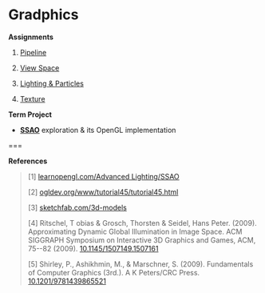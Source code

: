# Gradphics



**Assignments**

1. [Pipeline](https://github.com/Flashbac09/Gradphics/tree/main/Pipeline#readme)
   
2. [View Space](https://github.com/Flashbac09/Gradphics/tree/main/ViewSpace#readme)

3. [Lighting & Particles](https://github.com/Flashbac09/Gradphics/tree/main/LightingAndParticles#readme)

4. [Texture](https://github.com/Flashbac09/Gradphics/tree/main/Texture#readme)

**Term Project**

- [**SSAO**](https://github.com/Flashbac09/Gradphics/tree/main/SSAO#readme) exploration & its OpenGL implementation 
  

===


**References**

> [1] [learnopengl.com/Advanced Lighting/SSAO](https://learnopengl.com/Advanced-Lighting/SSAO)
>
> [2] [ogldev.org/www/tutorial45/tutorial45.html](https://ogldev.org/www/tutorial45/tutorial45.html)
>
> [3] [sketchfab.com/3d-models](https://sketchfab.com/3d-models)
>
> [4] Ritschel, T obias & Grosch, Thorsten & Seidel, Hans Peter. (2009). Approximating Dynamic Global Illumination in Image Space. ACM SIGGRAPH Symposium on Interactive 3D Graphics and Games, ACM, 75--82 (2009). [10.1145/1507149.1507161](https://dl.acm.org/doi/10.1145/1507149.1507161)
>
> [5] Shirley, P., Ashikhmin, M., & Marschner, S. (2009). Fundamentals of Computer Graphics (3rd.). A K Peters/CRC Press. [10.1201/9781439865521](https://doi.org/10.1201/9781439865521)
